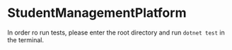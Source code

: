 # StudentManagementPlatform

In order ro run tests, please enter the root directory and run `dotnet test` in the terminal.
